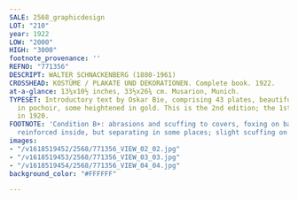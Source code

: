 ```yaml
---
SALE: 2568_graphicdesign
LOT: "210"
year: 1922
LOW: "2000"
HIGH: "3000"
footnote_provenance: ''
REFNO: "771356"
DESCRIPT: WALTER SCHNACKENBERG (1880-1961)
CROSSHEAD: KOSTÜME / PLAKATE UND DEKORATIONEN. Complete book. 1922.
at-a-glance: 13¼x10½ inches, 33½x26¾ cm. Musarion, Munich.
TYPESET: Introductory text by Oskar Bie, comprising 43 plates, beautifully colored
  in pochoir, some heightened in gold. This is the 2nd edition; the 1st was printed
  in 1920.
FOOTNOTE: 'Condition B+: abrasions and scuffing to covers, foxing on back cover; spine
  reinforced inside, but separating in some places; slight scuffing on some plates.'
images:
- "/v1618519452/2568/771356_VIEW_02_02.jpg"
- "/v1618519453/2568/771356_VIEW_03_03.jpg"
- "/v1618519454/2568/771356_VIEW_04_04.jpg"
background_color: "#FFFFFF"

---
```

